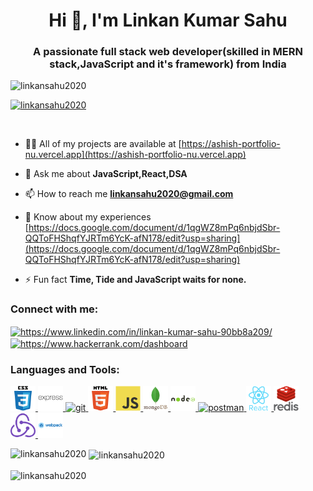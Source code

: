 <h1 align="center">Hi 👋, I'm Linkan Kumar Sahu</h1>
<h3 align="center">A passionate full stack web developer(skilled in MERN stack,JavaScript and it's framework) from India</h3>

<p align="left"> <img src="https://komarev.com/ghpvc/?username=linkansahu2020&label=Profile%20views&color=0e75b6&style=flat" alt="linkansahu2020" /> </p>

<p align="left"> <a href="https://github.com/ryo-ma/github-profile-trophy"><img src="https://github-profile-trophy.vercel.app/?username=linkansahu2020" alt="linkansahu2020" /></a> </p>

<p align="left"> <a href="https://twitter.com/" target="blank"><img src="https://img.shields.io/twitter/follow/?logo=twitter&style=for-the-badge" alt="" /></a> </p>

- 👨‍💻 All of my projects are available at [https://ashish-portfolio-nu.vercel.app](https://ashish-portfolio-nu.vercel.app)

- 💬 Ask me about **JavaScript,React,DSA**

- 📫 How to reach me **linkansahu2020@gmail.com**

- 📄 Know about my experiences [https://docs.google.com/document/d/1qgWZ8mPq6nbjdSbr-QQToFHShqfYJRTm6YcK-afN178/edit?usp=sharing](https://docs.google.com/document/d/1qgWZ8mPq6nbjdSbr-QQToFHShqfYJRTm6YcK-afN178/edit?usp=sharing)

- ⚡ Fun fact **Time, Tide and JavaScript waits for none.**

<h3 align="left">Connect with me:</h3>
<p align="left">
<a href="https://linkedin.com/in/https://www.linkedin.com/in/linkan-kumar-sahu-90bb8a209/" target="blank"><img align="center" src="https://raw.githubusercontent.com/rahuldkjain/github-profile-readme-generator/master/src/images/icons/Social/linked-in-alt.svg" alt="https://www.linkedin.com/in/linkan-kumar-sahu-90bb8a209/" height="30" width="40" /></a>
<a href="https://www.hackerrank.com/https://www.hackerrank.com/dashboard" target="blank"><img align="center" src="https://raw.githubusercontent.com/rahuldkjain/github-profile-readme-generator/master/src/images/icons/Social/hackerrank.svg" alt="https://www.hackerrank.com/dashboard" height="30" width="40" /></a>
</p>

<h3 align="left">Languages and Tools:</h3>
<p align="left"> <a href="https://www.w3schools.com/css/" target="_blank" rel="noreferrer"> <img src="https://raw.githubusercontent.com/devicons/devicon/master/icons/css3/css3-original-wordmark.svg" alt="css3" width="40" height="40"/> </a> <a href="https://expressjs.com" target="_blank" rel="noreferrer"> <img src="https://raw.githubusercontent.com/devicons/devicon/master/icons/express/express-original-wordmark.svg" alt="express" width="40" height="40"/> </a> <a href="https://git-scm.com/" target="_blank" rel="noreferrer"> <img src="https://www.vectorlogo.zone/logos/git-scm/git-scm-icon.svg" alt="git" width="40" height="40"/> </a> <a href="https://www.w3.org/html/" target="_blank" rel="noreferrer"> <img src="https://raw.githubusercontent.com/devicons/devicon/master/icons/html5/html5-original-wordmark.svg" alt="html5" width="40" height="40"/> </a> <a href="https://developer.mozilla.org/en-US/docs/Web/JavaScript" target="_blank" rel="noreferrer"> <img src="https://raw.githubusercontent.com/devicons/devicon/master/icons/javascript/javascript-original.svg" alt="javascript" width="40" height="40"/> </a> <a href="https://www.mongodb.com/" target="_blank" rel="noreferrer"> <img src="https://raw.githubusercontent.com/devicons/devicon/master/icons/mongodb/mongodb-original-wordmark.svg" alt="mongodb" width="40" height="40"/> </a> <a href="https://nodejs.org" target="_blank" rel="noreferrer"> <img src="https://raw.githubusercontent.com/devicons/devicon/master/icons/nodejs/nodejs-original-wordmark.svg" alt="nodejs" width="40" height="40"/> </a> <a href="https://postman.com" target="_blank" rel="noreferrer"> <img src="https://www.vectorlogo.zone/logos/getpostman/getpostman-icon.svg" alt="postman" width="40" height="40"/> </a> <a href="https://reactjs.org/" target="_blank" rel="noreferrer"> <img src="https://raw.githubusercontent.com/devicons/devicon/master/icons/react/react-original-wordmark.svg" alt="react" width="40" height="40"/> </a> <a href="https://redis.io" target="_blank" rel="noreferrer"> <img src="https://raw.githubusercontent.com/devicons/devicon/master/icons/redis/redis-original-wordmark.svg" alt="redis" width="40" height="40"/> </a> <a href="https://redux.js.org" target="_blank" rel="noreferrer"> <img src="https://raw.githubusercontent.com/devicons/devicon/master/icons/redux/redux-original.svg" alt="redux" width="40" height="40"/> </a> <a href="https://webpack.js.org" target="_blank" rel="noreferrer"> <img src="https://raw.githubusercontent.com/devicons/devicon/d00d0969292a6569d45b06d3f350f463a0107b0d/icons/webpack/webpack-original-wordmark.svg" alt="webpack" width="40" height="40"/> </a> </p>

<p><img align="left" src="https://github-readme-stats.vercel.app/api/top-langs?username=linkansahu2020&show_icons=true&locale=en&layout=compact" alt="linkansahu2020" /></p>

<p>&nbsp;<img align="center" src="https://github-readme-stats.vercel.app/api?username=linkansahu2020&show_icons=true&locale=en" alt="linkansahu2020" /></p>

<p><img align="center" src="https://github-readme-streak-stats.herokuapp.com/?user=linkansahu2020&" alt="linkansahu2020" /></p>

